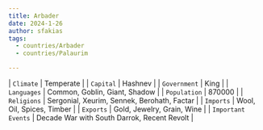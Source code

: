 ```yaml
---
title: Arbader
date: 2024-1-26
author: sfakias
tags:
  - countries/Arbader
  - countries/Palaurim

---
```

| `Climate` | Temperate |
| `Capital` | Hashnev |
| `Government` | King |
| `Languages` | Common, Goblin, Giant, Shadow |
| `Population` | 870000 |
| `Religions` | Sergonial, Xeurim, Sennek, Berohath, Factar |
| `Imports` | Wool, Oil, Spices, Timber |
| `Exports` | Gold, Jewelry,  Grain, Wine |
| `Important Events` | Decade War with South Darrok, Recent Revolt |
